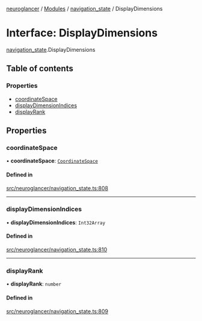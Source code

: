 [neuroglancer](../README.md) / [Modules](../modules.md) / [navigation\_state](../modules/navigation_state.md) / DisplayDimensions

# Interface: DisplayDimensions

[navigation_state](../modules/navigation_state.md).DisplayDimensions

## Table of contents

### Properties

- [coordinateSpace](navigation_state.DisplayDimensions.md#coordinatespace)
- [displayDimensionIndices](navigation_state.DisplayDimensions.md#displaydimensionindices)
- [displayRank](navigation_state.DisplayDimensions.md#displayrank)

## Properties

### coordinateSpace

• **coordinateSpace**: [`CoordinateSpace`](coordinate_transform.CoordinateSpace.md)

#### Defined in

[src/neuroglancer/navigation_state.ts:808](https://github.com/ActiveBrainAtlas2/neuroglancer/blob/8fef58ad/src/neuroglancer/navigation_state.ts#L808)

___

### displayDimensionIndices

• **displayDimensionIndices**: `Int32Array`

#### Defined in

[src/neuroglancer/navigation_state.ts:810](https://github.com/ActiveBrainAtlas2/neuroglancer/blob/8fef58ad/src/neuroglancer/navigation_state.ts#L810)

___

### displayRank

• **displayRank**: `number`

#### Defined in

[src/neuroglancer/navigation_state.ts:809](https://github.com/ActiveBrainAtlas2/neuroglancer/blob/8fef58ad/src/neuroglancer/navigation_state.ts#L809)
